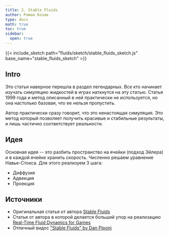 ```yaml
---
title: 2. Stable Fluids
author: Роман Козак
type: docs
math: true
toc: true
sidebar:
  open: true
---
```


{{< include_sketch path="fluids/sketch/stable_fluids_sketch.js" base_name="stable_fluids_sketch" >}}

## Intro

Это статья наверное перешла в раздел легендарных. Все кто начинает изучать симуляцию жидкостей в играх наткнутся на эту статью. 
Статья 1999 года и метод описанный в ней практически не используется, но она настолько базовая, что ее нельзя пропустить.

Автор практически сразу говорит, что это ненастоящая симуляция. Это метод который позволяет получить красивые и стабильные результаты, и лишь частично соответствует реальности.

## Идея



Основная идея -- это разбить пространство на ячейки (подход Эйлера) и в каждой ячейке хранить скорость. 
Численно решаем уравнение Навье-Стокса.
Для этого реализуем 3 шага:
- Диффузия
- Адвекция
- Проекция





## Источники
- Оригинальная статья от автора [Stable Fluids](https://pages.cs.wisc.edu/~chaol/data/cs777/stam-stable_fluids.pdf)
- Статья от автора в которой делается больший упор на реализацию [Real-Time Fluid Dynamics for Games](http://graphics.cs.cmu.edu/nsp/course/15-464/Fall09/papers/StamFluidforGames.pdf)
- Отличный видос ["Stable Fluids" by Dan Piponi](https://www.youtube.com/watch?v=766obijdpuU)

